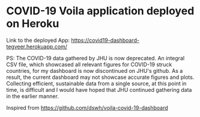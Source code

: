 # COVID-19 Voila application deployed on Heroku

Link to the deployed App: https://covid19-dashboard-tegveer.herokuapp.com/

PS: The COVID-19 data gathered by JHU is now deprecated. An integral CSV file, which showcased all relevant figures for COVID-19 struck countries, for my dashboard is now discontinued on JHU's github. As a result, the current dashboard may not showcase accurate figures and plots. Collecting efficient, sustainable data from a single source, at this point in time, is difficult and I would have hoped that JHU continued gathering data in the earlier manner. 

Inspired from https://github.com/dswh/voila-covid-19-dashboard
